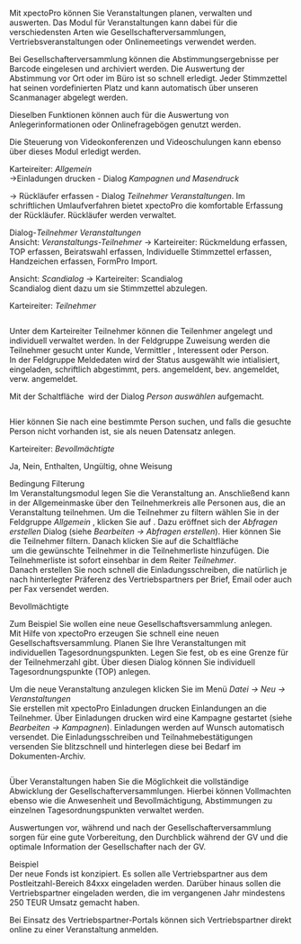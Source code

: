 <!DOCTYPE html>
<html>
<head>
<meta charset="utf-8">
<meta name="viewport" content="width=device-width, initial-scale=1.0">
<title>600_Veranstaltungen.md</title>
<link rel="stylesheet" href="https://stackedit.io/res-min/themes/base.css" />
<script type="text/javascript" src="https://cdn.mathjax.org/mathjax/latest/MathJax.js?config=TeX-AMS_HTML"></script>
</head>
<body><div class="container"><p>Mit xpectoPro können Sie Veranstaltungen planen, verwalten und auswerten. Das Modul für Veranstaltungen kann dabei für die verschiedensten Arten wie Gesellschafterversammlungen, Vertriebsveranstaltungen oder Onlinemeetings verwendet werden.</p>

<p>Bei Gesellschafterversammlung können die Abstimmungsergebnisse per Barcode eingelesen und archiviert werden. Die Auswertung der Abstimmung vor Ort oder im Büro ist so schnell erledigt. Jeder Stimmzettel hat seinen vordefinierten Platz und kann automatisch über unseren Scanmanager abgelegt werden.</p>

<p>Dieselben Funktionen können auch für die Auswertung von Anlegerinformationen oder Onlinefragebögen genutzt werden.</p>

<p>Die Steuerung von Videokonferenzen und Videoschulungen kann ebenso über dieses Modul erledigt werden.</p>

<p><img src="http://xpecto.github.io/docs/img/img_1430841673284.png" alt="" title=""> <br>
Karteireiter: <em>Allgemein</em>  <br>
→Einladungen drucken - Dialog <em>Kampagnen und Masendruck</em></p>

<p>→ Rückläufer erfassen - Dialog <em>Teilnehmer Veranstaltungen</em>. Im schriftlichen Umlaufverfahren bietet xpectoPro die komfortable Erfassung der Rückläufer. Rückläufer werden verwaltet.</p>

<p>Dialog-<em>Teilnehmer  Veranstaltungen</em> <br>
Ansicht: <em>Veranstaltungs-Teilnehmer</em> → Karteireiter: Rückmeldung erfassen, TOP erfassen, Beiratswahl erfassen, Individuelle Stimmzettel erfassen, Handzeichen erfassen, FormPro Import. <br>
<img src="http://xpecto.github.io/docs/img/img_1432887691419.png" alt="" title=""></p>

<p>Ansicht: <em>Scandialog</em> → Karteireiter: Scandialog  <br>
<img src="http://xpecto.github.io/docs/img/img_1432887789278.png" alt="" title=""> <br>
 Scandialog dient dazu um sie Stimmzettel abzulegen.    </p>

<p>Karteireiter: <em>Teilnehmer</em></p>

<p><img src="http://xpecto.github.io/docs/img/img_1430841952667.png" alt="" title=""></p>

<p>Unter dem Karteireiter Teilnehmer können die Teilenhmer angelegt  und individuell verwaltet werden. In der Feldgruppe Zuweisung werden die Teilnehmer gesucht unter Kunde, Vermittler , Interessent oder Person. <br>
In der Feldgruppe Meldedaten wird der Status ausgewählt wie intialisiert, eingeladen, schriftlich abgestimmt, pers. angemeldent, bev. angemeldet, verw. angemeldet.</p>

<p>Mit der Schaltfläche <img src="http://xpecto.github.io/docs/img/img_1426499792252.png" alt="" title=""> wird der Dialog <em>Person auswählen</em> aufgemacht. </p>

<p><img src="http://xpecto.github.io/docs/img/img_1426500257178.png" alt="" title=""></p>

<p>Hier können Sie nach eine bestimmte Person suchen, und falls die gesuchte Person nicht vorhanden ist, sie als neuen Datensatz anlegen.</p>

<p>Karteireiter: <em>Bevollmächtigte</em></p>

<p>Ja, Nein, Enthalten, Ungültig, ohne Weisung</p>

<p>Bedingung Filterung <br>
Im Veranstaltungsmodul legen Sie die Veranstaltung an. Anschließend kann in der Allgemeinmaske über den Teilnehmerkreis alle Personen aus, die an Veranstaltung teilnehmen. Um die Teilnehmer zu filtern wählen Sie in der Feldgruppe <em>Allgemein</em> <img src="http://xpecto.github.io/docs/img/img_1432886377432.png" alt="" title="">, klicken Sie auf <img src="http://xpecto.github.io/docs/img/img_1432890657651.png" alt="" title="">. Dazu eröffnet sich der <em>Abfragen erstellen</em> Dialog (siehe <em>Bearbeiten → Abfragen erstellen</em>). Hier können Sie die Teilnehmer filtern. Danach klicken Sie auf die Schaltfläche  <br>
<img src="http://xpecto.github.io/docs/img/img_1432891106020.png" alt="" title=""> um die gewünschte Teilnehmer in die Teilnehmerliste hinzufügen. Die Teilnehmerliste ist sofort einsehbar in dem Reiter <em>Teilnehmer</em>. <br>
Danach erstellen Sie noch schnell die Einladungsschreiben, die natürlich je nach hinterlegter Präferenz des Vertriebspartners per Brief, Email oder auch per Fax versendet werden. <br>
<img src="http://xpecto.github.io/docs/img/img_1430841532256.png" alt="" title=""></p>

<p>Bevollmächtigte <br>
<img src="http://xpecto.github.io/docs/img/img_1430842006511.png" alt="" title=""></p>

<p>Zum Beispiel Sie wollen eine neue Gesellschaftsversammlung anlegen. <br>
Mit Hilfe von xpectoPro erzeugen Sie schnell eine neuen Gesellschaftsversammlung. Planen Sie Ihre Veranstaltungen mit individuellen Tagesordnungspunkten. Legen Sie fest, ob es eine Grenze für der Teilnehmerzahl gibt. Über diesen Dialog können Sie individuell Tagesordnungspunkte (TOP) anlegen.  </p>

<p>Um die neue Veranstaltung anzulegen klicken Sie im Menü <em>Datei → Neu → Veranstaltungen</em> <br>
Sie erstellen mit xpectoPro Einladungen drucken Einlandungen an die Teilnehmer. Über Einladungen drucken wird eine Kampagne gestartet (siehe <em>Bearbeiten → Kampagnen</em>). Einladungen werden auf Wunsch automatisch versendet. Die Einladungsschreiben und Teilnahmebestätigungen versenden Sie blitzschnell und hinterlegen diese bei Bedarf im Dokumenten-Archiv.</p>

<p><img src="http://xpecto.github.io/docs/img/img_1432885282511.png" alt="" title=""></p>

<p>Über Veranstaltungen haben Sie die Möglichkeit die vollständige Abwicklung der Gesellschafterversammlungen. Hierbei können Vollmachten ebenso wie die Anwesenheit und Bevollmächtigung, Abstimmungen zu einzelnen Tagesordnungspunkten verwaltet werden.</p>

<p>Auswertungen vor, während und nach der Gesellschafterversammlung sorgen für eine gute Vorbereitung, den Durchblick während der GV und die optimale Information der Gesellschafter nach der GV.</p>

<p>Beispiel <br>
Der neue Fonds ist konzipiert. Es sollen alle Vertriebspartner aus dem Postleitzahl-Bereich 84xxx eingeladen werden. Darüber hinaus sollen die Vertriebspartner eingeladen werden, die im vergangenen Jahr mindestens 250 TEUR Umsatz gemacht haben.</p>

<p>Bei Einsatz des Vertriebspartner-Portals können sich Vertriebspartner direkt online zu einer Veranstaltung anmelden.</p></div></body>
</html>